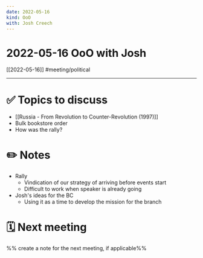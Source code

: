 ```yaml
---
date: 2022-05-16
kind: OoO
with: Josh Creech
---
```

# 2022-05-16 OoO with Josh
[[2022-05-16]]
#meeting/political 

---
# ✅ Topics to discuss
- [[Russia - From Revolution to Counter-Revolution (1997)]]
- Bulk bookstore order
- How was the rally?

# ✏️ Notes
- Rally
	- Vindication of our strategy of arriving before events start
	- Difficult to work when speaker is already going
- Josh's ideas for the BC
	- Using it as a time to develop the mission for the branch

# 🗓 Next meeting
%% create a note for the next meeting, if applicable%%